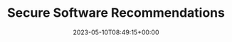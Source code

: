 ---
title: "Secure Software Recommendations"
description: "Guidance from the DHS, CISA, and NIST"
type: "article"
date: 2023-05-10T08:49:15+00:00
lastmod: 2023-05-10T08:49:15+00:00
draft: false
images: []
---